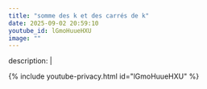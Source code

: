 ```yaml
---
title: "somme des k et des carrés de k"
date: 2025-09-02 20:59:10 
youtube_id: lGmoHuueHXU
image: ""
---
```

description: |
  
{% include youtube-privacy.html id="lGmoHuueHXU" %}
